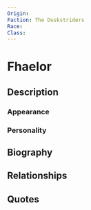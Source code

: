 ```yaml
---
Origin: 
Faction: The Duskstriders
Race: 
Class:
---
```

# Fhaelor
## Description

### Appearance
### Personality
## Biography
## Relationships

## Quotes
